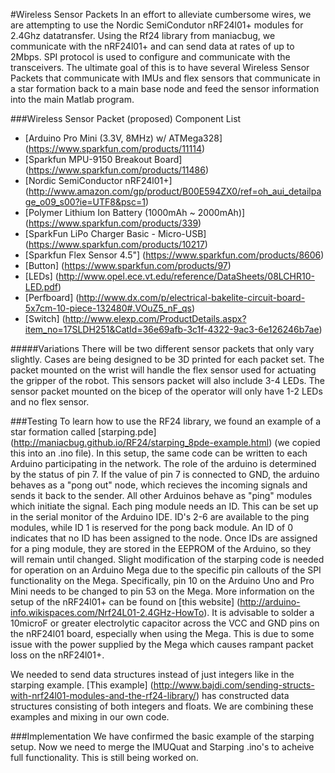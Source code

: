 #Wireless Sensor Packets
In an effort to alleviate cumbersome wires, we are attempting to use the Nordic SemiCondutor nRF24l01+ modules for 2.4Ghz datatransfer. Using the Rf24 library from maniacbug, we communicate with the nRF24l01+ and can send data at rates of up to 2Mbps. SPI protocol is used to configure and communicate with the transceivers. The ultimate goal of this is to have several Wireless Sensor Packets that communicate with IMUs and flex sensors that communicate in a star formation back to a main base node and feed the sensor information into the main Matlab program.

###Wireless Sensor Packet (proposed) Component List
* [Arduino Pro Mini (3.3V, 8MHz) w/ ATMega328] (https://www.sparkfun.com/products/11114)
* [Sparkfun MPU-9150 Breakout Board] (https://www.sparkfun.com/products/11486)
* [Nordic SemiConductor nRF24l01+] (http://www.amazon.com/gp/product/B00E594ZX0/ref=oh_aui_detailpage_o09_s00?ie=UTF8&psc=1) 
* [Polymer Lithium Ion Battery (1000mAh ~ 2000mAh)] (https://www.sparkfun.com/products/339)
* [SparkFun LiPo Charger Basic - Micro-USB] (https://www.sparkfun.com/products/10217)
* [Sparkfun Flex Sensor 4.5"] (https://www.sparkfun.com/products/8606)
* [Button] (https://www.sparkfun.com/products/97)
* [LEDs] (http://www.opel.ece.vt.edu/reference/DataSheets/08LCHR10-LED.pdf)
* [Perfboard] (http://www.dx.com/p/electrical-bakelite-circuit-board-5x7cm-10-piece-132480#.VOuZ5_nF_qs)
* [Switch] (http://www.elexp.com/ProductDetails.aspx?item_no=17SLDH251&CatId=36e69afb-3c1f-4322-9ac3-6e126246b7ae)

#####Variations
There will be two different sensor packets that only vary slightly. Cases are being designed to be 3D printed for each packet set. The packet mounted on the wrist will handle the flex sensor used for actuating the gripper of the robot. This sensors packet will also include 3-4 LEDs. The sensor packet mounted on the bicep of the operator will only have 1-2 LEDs and no flex sensor.

###Testing
To learn how to use the RF24 library, we found an example of a star formation called [starping.pde] (http://maniacbug.github.io/RF24/starping_8pde-example.html) (we copied this into an .ino file). In this setup, the same code can be written to each Arduino participating in the network. The role of the arduino is determined by the status of pin 7. If the value of pin 7 is connected to GND, the arduino behaves as a "pong out" node, which recieves the incoming signals and sends it back to the sender. All other Arduinos behave as "ping" modules which initiate the signal. Each ping module needs an ID. This can be set up in the serial monitor of the Arduino IDE. ID's 2-6 are available to the ping modules, while ID 1 is reserved for the pong back module. An ID of 0 indicates that no ID has been assigned to the node. Once IDs are assigned for a ping module, they are stored in the EEPROM of the Arduino, so they will remain until changed. Slight modification of the starping code is needed for operation on an Arduino Mega due to the specific pin callouts of the SPI functionality on the Mega. Specifically, pin 10 on the Arduino Uno and Pro Mini needs to be changed to pin 53 on the Mega. More information on the setup of the nRF24l01+ can be found on [this website] (http://arduino-info.wikispaces.com/Nrf24L01-2.4GHz-HowTo). It is advisable to solder a 10microF or greater electrolytic capacitor across the VCC and GND pins on the nRF24l01 board, especially when using the Mega. This is due to some issue with the power supplied by the Mega which causes rampant packet loss on the nRF24l01+.

We needed to send data structures instead of just integers like in the starping example. [This example] (http://www.bajdi.com/sending-structs-with-nrf24l01-modules-and-the-rf24-library/) has constructed data structures consisting of both integers and floats. We are combining these examples and mixing in our own code.

###Implementation
We have confirmed the basic example of the starping setup. Now we need to merge the IMUQuat and Starping .ino's to acheive full functionality. This is still being worked on.
